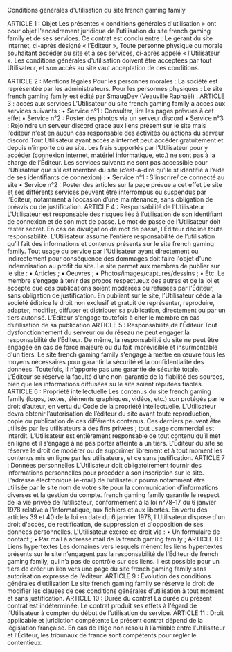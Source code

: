 Conditions générales d'utilisation du site french gaming family

ARTICLE 1 : Objet
Les présentes « conditions générales d'utilisation » ont pour objet l'encadrement juridique de l’utilisation du site french gaming family et de ses services.
Ce contrat est conclu entre : Le gérant du site internet, ci-après désigné « l’Éditeur »,
Toute personne physique ou morale souhaitant accéder au site et à ses services, ci-après appelé « l’Utilisateur ».
Les conditions générales d'utilisation doivent être acceptées par tout Utilisateur, et son accès au site vaut acceptation de ces conditions.

ARTICLE 2 : Mentions légales
Pour les personnes morales :
La société est représentée par les administrateurs.
Pour les personnes physiques :
Le site french gaming family est édité par SmaugDev (Veauville Raphaël) .
ARTICLE 3 : accès aux services
L’Utilisateur du site french gaming family a accès aux services suivants :
• Service n°1 : Consulter, lire les pages prévues à cet effet
• Service n°2 : Poster des photos via un serveur discord
• Service n°3 : Rejoindre un serveur discord grace aux liens présent sur le site mais l’éditeur n'est en aucun cas responsable des activités ou actions du serveur discord
Tout Utilisateur ayant accès a internet peut accéder gratuitement et depuis n’importe où au site. Les frais supportés par l’Utilisateur pour y accéder (connexion internet, matériel informatique, etc.) ne sont pas à la charge de l’Éditeur.
Les services suivants ne sont pas accessible pour l’Utilisateur que s’il est membre du site (c’est-à-dire qu’ile st identifié à l’aide de ses identifiants de connexion) :
• Service n°1 : S'inscrire/ ce connecté au site
• Service n°2 : Poster des articles sur la page prévue a cet effet
Le site et ses différents services peuvent être interrompus ou suspendus par l’Éditeur, notamment à l’occasion d’une maintenance, sans obligation de préavis ou de justification.
ARTICLE 4 : Responsabilité de l’Utilisateur
L'Utilisateur est responsable des risques liés à l’utilisation de son identifiant de connexion et de son mot de passe.
Le mot de passe de l’Utilisateur doit rester secret. En cas de divulgation de mot de passe, l’Éditeur décline toute responsabilité.
L’Utilisateur assume l’entière responsabilité de l’utilisation qu’il fait des informations et contenus présents sur le site french gaming family.
Tout usage du service par l'Utilisateur ayant directement ou indirectement pour conséquence des dommages doit faire l'objet d'une indemnisation au profit du site.
Le site permet aux membres de publier sur le site :
• Articles ;
• Oeuvres ;
• Photos/images/captures/dessins ;
• Etc.
Le membre s’engage à tenir des propos respectueux des autres et de la loi et accepte que ces publications soient modérées ou refusées par l’Éditeur, sans obligation de justification.
En publiant sur le site, l’Utilisateur cède à la société éditrice le droit non exclusif et gratuit de représenter, reproduire, adapter, modifier, diffuser et distribuer sa publication, directement ou par un tiers autorisé.
L’Éditeur s'engage toutefois à citer le membre en cas d’utilisation de sa publication
ARTICLE 5 : Responsabilité de l’Éditeur
Tout dysfonctionnement du serveur ou du réseau ne peut engager la responsabilité de l’Éditeur.
De même, la responsabilité du site ne peut être engagée en cas de force majeure ou du fait imprévisible et insurmontable d'un tiers.
Le site french gaming family s'engage à mettre en œuvre tous les moyens nécessaires pour garantir la sécurité et la confidentialité des données. Toutefois, il n’apporte pas une garantie de sécurité totale.
L’Éditeur se réserve la faculté d’une non-garantie de la fiabilité des sources, bien que les informations diffusées su le site soient réputées fiables.
ARTICLE 6 : Propriété intellectuelle
Les contenus du site french gaming family (logos, textes, éléments graphiques, vidéos, etc.) son protégés par le droit d’auteur, en vertu du Code de la propriété intellectuelle.
L’Utilisateur devra obtenir l’autorisation de l’éditeur du site avant toute reproduction, copie ou publication de ces différents contenus.
Ces derniers peuvent être utilisés par les utilisateurs à des fins privées ; tout usage commercial est interdit.
L’Utilisateur est entièrement responsable de tout contenu qu’il met en ligne et il s’engage à ne pas porter atteinte à un tiers.
L’Éditeur du site se réserve le droit de modérer ou de supprimer librement et à tout moment les contenus mis en ligne par les utilisateurs, et ce sans justification.
ARTICLE 7 : Données personnelles
L’Utilisateur doit obligatoirement fournir des informations personnelles pour procéder à son inscription sur le site.
L’adresse électronique (e-mail) de l’utilisateur pourra notamment être utilisée par le site nom de votre site pour la communication d’informations diverses et la gestion du compte.
french gaming family garantie le respect de la vie privée de l’utilisateur, conformément à la loi n°78-17 du 6 janvier 1978 relative à l'informatique, aux fichiers et aux libertés.
En vertu des articles 39 et 40 de la loi en date du 6 janvier 1978, l'Utilisateur dispose d'un droit d'accès, de rectification, de suppression et d'opposition de ses données personnelles. L'Utilisateur exerce ce droit via :
• Un formulaire de contact ;
• Par mail à adresse mail de la french gaming family ;
ARTICLE 8 : Liens hypertextes
Les domaines vers lesquels mènent les liens hypertextes présents sur le site n’engagent pas la responsabilité de l’Éditeur de french gaming family, qui n’a pas de contrôle sur ces liens.
Il est possible pour un tiers de créer un lien vers une page du site french gaming family sans autorisation expresse de l’éditeur.
ARTICLE 9 : Évolution des conditions générales d’utilisation
Le site french gaming family se réserve le droit de modifier les clauses de ces conditions générales d’utilisation à tout moment et sans justification.
ARTICLE 10 : Durée du contrat
La durée du présent contrat est indéterminée. Le contrat produit ses effets à l'égard de l'Utilisateur à compter du début de l’utilisation du service.
ARTICLE 11 : Droit applicable et juridiction compétente
Le présent contrat dépend de la législation française.
En cas de litige non résolu à l’amiable entre l’Utilisateur et l’Éditeur, les tribunaux de france sont compétents pour régler le contentieux.
